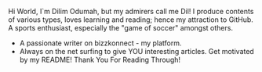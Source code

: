 Hi World, I`m Dilim Odumah, but my admirers call me Dil!
I produce contents of various types, loves learning and reading; hence my attraction to GitHub.
A sports enthusiast, especially the "game of soccer" amongst others.
 - A passionate writer on bizzkonnect - my platform.
 - Always on the net surfing to give YOU interesting articles.
Get motivated by my README!
Thank You For Reading Through!
